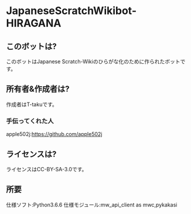 # JapaneseScratchWikibot-HIRAGANA

## このボットは?
このボットはJapanese Scratch-Wikiのひらがな化のために作られたボットです。
## 所有者&作成者は?
作成者はT-takuです。
### 手伝ってくれた人
apple502j:https://github.com/apple502j
## ライセンスは?
ライセンスはCC-BY-SA-3.0です。
## 所要
仕様ソフト:Python3.6.6
仕様モジュール:mw_api_client as mwc,pykakasi
